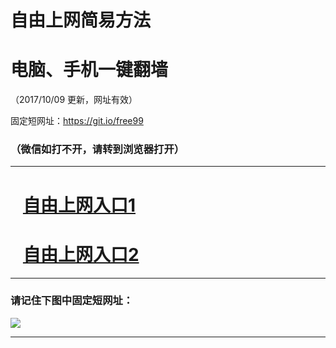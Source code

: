 ﻿# 自由上网简易方法

# 电脑、手机一键翻墙

（2017/10/09 更新，网址有效）

固定短网址：https://git.io/free99

### （微信如打不开，请转到浏览器打开）


***





# &nbsp;&nbsp; <a href="http://ft966626447.fwq-tz-1001.info/fwqtz01.html?t=10090015606 " target="_blank">自由上网入口1</a>
# &nbsp;&nbsp; <a href="http://ft2248022600.fwq-tz-1002.info/fwqtz02.html?t=100900113268 " target="_blank">自由上网入口2</a>
***

### 请记住下图中固定短网址：

<img src="https://s3-us-west-2.amazonaws.com/fwq-1001/yjfq-20170905okok.png" /> 


***

